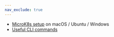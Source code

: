 ```yaml
---
nav_exclude: true
---
```


* [MicroK8s setup](./microK8s_setup.html) on macOS / Ubuntu / Windows
* [Useful CLI commands](./cli_cheatsheet.html)